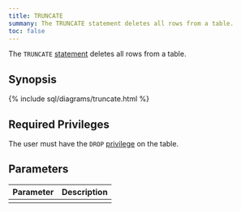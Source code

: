 ```yaml
---
title: TRUNCATE
summany: The TRUNCATE statement deletes all rows from a table.
toc: false
---
```


The `TRUNCATE` [statement](sql-statements.html) deletes all rows from a table.

<div id="toc"></div>

## Synopsis

{% include sql/diagrams/truncate.html %}

## Required Privileges

The user must have the `DROP` [privilege](privileges.html) on the table. 

## Parameters

| Parameter | Description |
|-----------|-------------|
|  |  |
